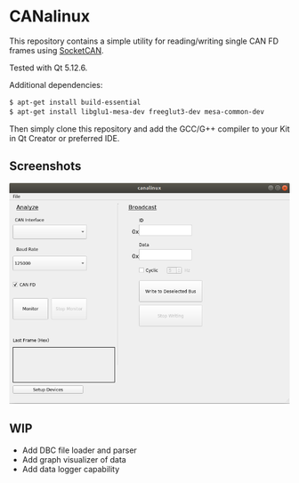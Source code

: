 # CANalinux
This repository contains a simple utility for reading/writing single CAN FD frames using [SocketCAN](https://en.wikipedia.org/wiki/SocketCAN).

Tested with Qt 5.12.6.

Additional dependencies:
```bash
$ apt-get install build-essential
$ apt-get install libglu1-mesa-dev freeglut3-dev mesa-common-dev
```
Then simply clone this repository and add the GCC/G++ compiler to your Kit in Qt Creator or preferred IDE.


## Screenshots
![CANalinux home page](https://github.com/LukeSAV/canalinux/blob/master/img/canalinux_home.png)


## WIP
  * Add DBC file loader and parser
  * Add graph visualizer of data 
  * Add data logger capability

